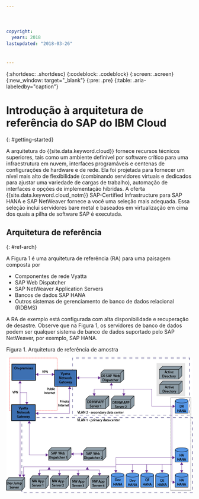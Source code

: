 ```yaml
---



copyright:
  years: 2018
lastupdated: "2018-03-26"


---
```


{:shortdesc: .shortdesc}
{:codeblock: .codeblock}
{:screen: .screen}
{:new_window: target="_blank"}
{:pre: .pre}
{:table: .aria-labeledby="caption"}

# Introdução à arquitetura de referência do SAP do IBM Cloud
{: #getting-started}

A arquitetura do {{site.data.keyword.cloud}} fornece recursos técnicos superiores, tais como um ambiente definível por software crítico para uma infraestrutura em nuvem, interfaces programáveis e centenas de configurações de hardware e de rede. Ela foi projetada para fornecer um nível mais alto de flexibilidade (combinando servidores virtuais e dedicados para ajustar uma variedade de cargas de trabalho), automação de interfaces e opções de implementação híbridas. A oferta {{site.data.keyword.cloud_notm}} SAP-Certified Infrastructure para SAP HANA e SAP NetWeaver fornece a você uma seleção mais adequada. Essa seleção inclui servidores bare metal e baseados em virtualização em cima dos quais a pilha de software SAP é executada.

## Arquitetura de referência
{: #ref-arch}

A Figura 1 é uma arquitetura de referência (RA) para uma paisagem composta por

  * Componentes de rede Vyatta
  * SAP Web Dispatcher
  * SAP NetWeaver Application Servers
  * Bancos de dados SAP HANA
  * Outros sistemas de gerenciamento de banco de dados relacional (RDBMS) 
  
A RA de exemplo está configurada com alta disponibilidade e recuperação de desastre. Observe que na Figura 1, os servidores de banco de dados podem ser qualquer sistema de banco de dados suportado pelo SAP NetWeaver, por exemplo, SAP HANA. 

Figura 1. Arquitetura de referência de amostra

![Figura 1. Arquitetura de referência de amostra](/images/ref_architecture.png "Arquitetura de referência de amostra")
